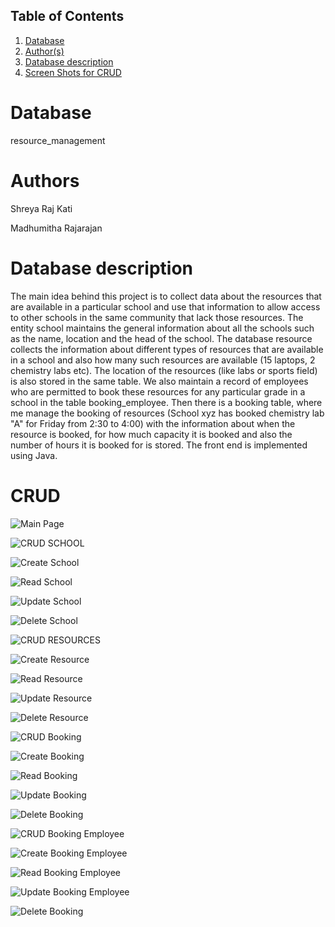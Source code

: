 ## Table of Contents
1. [Database](#database)
2. [Author(s)](#author)
3. [Database description](#description)
4. [Screen Shots for CRUD](#CRUD)
# Database
resource_management

# Authors
Shreya Raj Kati

Madhumitha Rajarajan

# Database description
The main idea behind this project is to collect data about the resources that are available in a particular school and use that information to allow access to other schools in the same community that lack those resources.
The entity school maintains the general information about all the schools such as the name, location and the head of the school.
The database resource collects the information about different types of resources that are available in a school and also how many such resources are available (15 laptops, 2 chemistry labs etc). The location of the resources (like labs or sports field) is also stored in the same table.
We also maintain a record of employees who are permitted to book these resources for any particular grade in a school in the table booking_employee. 
Then there is a booking table, where me manage the booking of resources (School xyz has booked chemistry lab "A" for Friday from 2:30 to 4:00) with the information about when the resource is booked, for how much capacity it is booked and also the number of hours it is booked for is stored. The front end is implemented using Java.


# CRUD

![Main Page](Screen_Shots/main_page.png)

![CRUD SCHOOL](Screen_Shots/crud_school.png)

![Create School](Screen_Shots/school_create.png)

![Read School](Screen_Shots/read_school.png)

![Update School](Screen_Shots/update_school.png)

![Delete School](Screen_Shots/delete_school.png)

![CRUD RESOURCES](Screen_Shots/crud_resource.png)

![Create Resource](Screen_Shots/resource_create.png)

![Read Resource](Screen_Shots/read_resource.png)

![Update Resource](Screen_Shots/update_resource.png)

![Delete Resource](Screen_Shots/delete_resource.png)

![CRUD Booking](Screen_Shots/CRUDBooking.png)

![Create Booking](Screen_Shots/Create_Booking.png)

![Read Booking](Screen_Shots/Read_Booking.png)

![Update Booking](Screen_Shots/Update_Booking.png)

![Delete Booking](Screen_Shots/Delete_Booking.png)

![CRUD Booking Employee](Screen_Shots/CRUD_Booking_Employee.png)

![Create Booking Employee](Screen_Shots/Create_Booking_Employee.png)

![Read Booking Employee](Screen_Shots/Read_Booking_Employee.png)

![Update Booking Employee](Screen_Shots/Update_Booking_Employee.png)

![Delete Booking](Screen_Shots/Delete_Booking_Employee.png)

